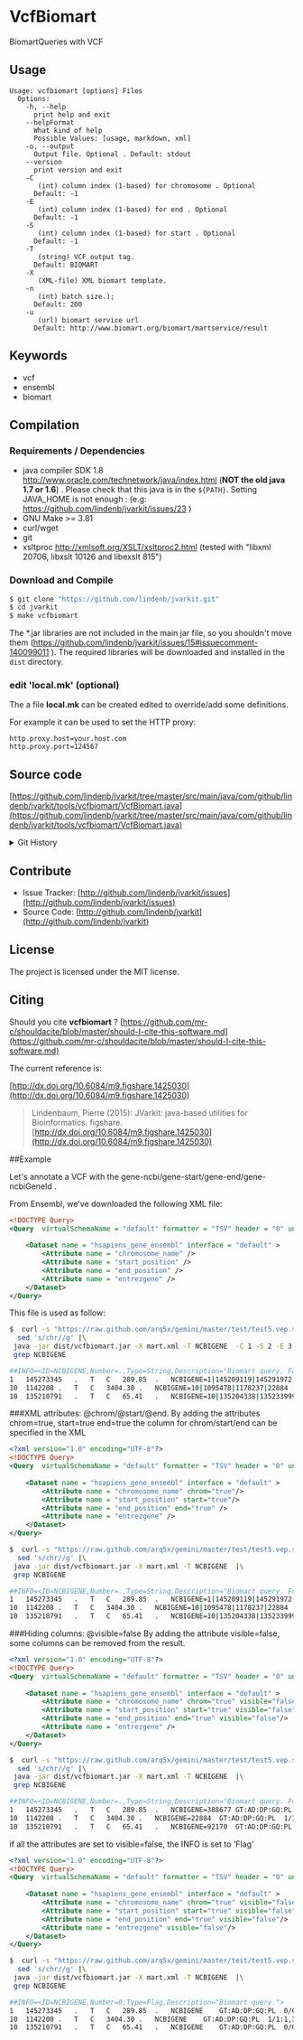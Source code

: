 # VcfBiomart

BiomartQueries with VCF


## Usage

```
Usage: vcfbiomart [options] Files
  Options:
    -h, --help
      print help and exit
    --helpFormat
      What kind of help
      Possible Values: [usage, markdown, xml]
    -o, --output
      Output file. Optional . Default: stdout
    --version
      print version and exit
    -C
       (int) column index (1-based) for chromosome . Optional
      Default: -1
    -E
       (int) column index (1-based) for end . Optional
      Default: -1
    -S
       (int) column index (1-based) for start . Optional
      Default: -1
    -T
       (string) VCF output tag.
      Default: BIOMART
    -X
       (XML-file) XML biomart template.
    -n
       (int) batch size.);
      Default: 200
    -u
       (url) biomart service url
      Default: http://www.biomart.org/biomart/martservice/result

```


## Keywords

 * vcf
 * ensembl
 * biomart


## Compilation

### Requirements / Dependencies

* java compiler SDK 1.8 http://www.oracle.com/technetwork/java/index.html (**NOT the old java 1.7 or 1.6**) . Please check that this java is in the `${PATH}`. Setting JAVA_HOME is not enough : (e.g: https://github.com/lindenb/jvarkit/issues/23 )
* GNU Make >= 3.81
* curl/wget
* git
* xsltproc http://xmlsoft.org/XSLT/xsltproc2.html (tested with "libxml 20706, libxslt 10126 and libexslt 815")


### Download and Compile

```bash
$ git clone "https://github.com/lindenb/jvarkit.git"
$ cd jvarkit
$ make vcfbiomart
```

The *.jar libraries are not included in the main jar file, so you shouldn't move them (https://github.com/lindenb/jvarkit/issues/15#issuecomment-140099011 ).
The required libraries will be downloaded and installed in the `dist` directory.

### edit 'local.mk' (optional)

The a file **local.mk** can be created edited to override/add some definitions.

For example it can be used to set the HTTP proxy:

```
http.proxy.host=your.host.com
http.proxy.port=124567
```
## Source code 

[https://github.com/lindenb/jvarkit/tree/master/src/main/java/com/github/lindenb/jvarkit/tools/vcfbiomart/VcfBiomart.java](https://github.com/lindenb/jvarkit/tree/master/src/main/java/com/github/lindenb/jvarkit/tools/vcfbiomart/VcfBiomart.java)


<details>
<summary>Git History</summary>

```
Fri May 19 17:10:13 2017 +0200 ; cont doc ; https://github.com/lindenb/jvarkit/commit/d2aea1eaa554d0498b197fb8fac01893b10ceb83
Tue May 16 12:40:09 2017 +0200 ; doc ; https://github.com/lindenb/jvarkit/commit/ce1caf182662dc4690ec9c90e8fdd567fafa7a1e
Wed May 3 17:57:20 2017 +0200 ; cont ; https://github.com/lindenb/jvarkit/commit/db456cbf0b6586ea60a4fe8ea05a5af7457d5d6e
Tue Jun 16 17:40:00 2015 +0200 ; cont ; https://github.com/lindenb/jvarkit/commit/f394e306c86bd45240d165c69748acf44f0b38ec
Mon Jun 1 15:27:11 2015 +0200 ; change getChrom() to getContig() ; https://github.com/lindenb/jvarkit/commit/5abd60afcdc2d5160164ae6e18087abf66d8fcfe
Mon May 12 10:28:28 2014 +0200 ; first sed on files ; https://github.com/lindenb/jvarkit/commit/79ae202e237f53b7edb94f4326fee79b2f71b8e8
Sun Feb 2 18:55:03 2014 +0100 ; cont ; https://github.com/lindenb/jvarkit/commit/abd24b56ec986dada1e5162be5bbd0dac0c2d57c
Thu Dec 26 21:35:12 2013 +0100 ; vcf biomart ; https://github.com/lindenb/jvarkit/commit/0350d93620b2c35ed68fc8f10c99f9d2e6205680
```

</details>

## Contribute

- Issue Tracker: [http://github.com/lindenb/jvarkit/issues](http://github.com/lindenb/jvarkit/issues)
- Source Code: [http://github.com/lindenb/jvarkit](http://github.com/lindenb/jvarkit)

## License

The project is licensed under the MIT license.

## Citing

Should you cite **vcfbiomart** ? [https://github.com/mr-c/shouldacite/blob/master/should-I-cite-this-software.md](https://github.com/mr-c/shouldacite/blob/master/should-I-cite-this-software.md)

The current reference is:

[http://dx.doi.org/10.6084/m9.figshare.1425030](http://dx.doi.org/10.6084/m9.figshare.1425030)

> Lindenbaum, Pierre (2015): JVarkit: java-based utilities for Bioinformatics. figshare.
> [http://dx.doi.org/10.6084/m9.figshare.1425030](http://dx.doi.org/10.6084/m9.figshare.1425030)


##Example

Let's annotate a VCF with the gene-ncbi/gene-start/gene-end/gene-ncbiGeneId .

From Ensembl, we've downloaded the following XML file:

```xml
<!DOCTYPE Query>
<Query  virtualSchemaName = "default" formatter = "TSV" header = "0" uniqueRows = "0" count = "" datasetConfigVersion = "0.6" >
			
	<Dataset name = "hsapiens_gene_ensembl" interface = "default" >
		<Attribute name = "chromosome_name" />
		<Attribute name = "start_position" />
		<Attribute name = "end_position" />
		<Attribute name = "entrezgene" />
	</Dataset>
</Query>
```
This file is used  as follow:

```bash
$  curl -s "https://raw.github.com/arq5x/gemini/master/test/test5.vep.snpeff.vcf" |\
  sed 's/chr//g' |\
 java -jar dist/vcfbiomart.jar -X mart.xml -T NCBIGENE  -C 1 -S 2 -E 3 |\
 grep NCBIGENE

##INFO=<ID=NCBIGENE,Number=.,Type=String,Description="Biomart query. Format:chromosome_name|start_position|end_position|entrezgene">
1	145273345	.	T	C	289.85	.	NCBIGENE=1|145209119|145291972|388677,1|145209145|145319796|	GT:AD:DP:GQ:PL	0/0:226,22:250:99:0,158,4259	0/1:224,24:250:5.77:6,0,5314	0/1:219,28:249:57.30:57,0,5027	0/1:215,34:250:99:269,0,3796
10	1142208	.	T	C	3404.30	.	NCBIGENE=10|1095478|1178237|22884	GT:AD:DP:GQ:PL	1/1:1,37:39:87.16:940,87,0	1/1:0,29:29:78.20:899,78,0	1/1:0,24:24:66.14:729,66,0	1/1:0,30:30:75.18:836,75,0
10	135210791	.	T	C	65.41	.	NCBIGENE=10|135204338|135233999|,10|135207598|135234811|92170	GT:AD:DP:GQ:PL	0/0:4,0:4:9:0,9,84	1/1:0,3:3:6.02:74,6,0	1/1:0,1:1:3.01:37,3,0	0/0:3,0:3:9.02:0,9,100
```
###XML attributes: @chrom/@start/@end.
By adding the attributes chrom=true, start=true end=true the column for chrom/start/end can be specified in the XML
```XML
<?xml version="1.0" encoding="UTF-8"?>
<!DOCTYPE Query>
<Query  virtualSchemaName = "default" formatter = "TSV" header = "0" uniqueRows = "0" count = "" datasetConfigVersion = "0.6" >
			
	<Dataset name = "hsapiens_gene_ensembl" interface = "default" >
		<Attribute name = "chromosome_name" chrom="true"/>
		<Attribute name = "start_position" start="true"/>
		<Attribute name = "end_position" end="true" />
		<Attribute name = "entrezgene" />
	</Dataset>
</Query>
```
```bash
$  curl -s "https://raw.github.com/arq5x/gemini/master/test/test5.vep.snpeff.vcf" |\
  sed 's/chr//g' |\
 java -jar dist/vcfbiomart.jar -X mart.xml -T NCBIGENE  |\
 grep NCBIGENE

##INFO=<ID=NCBIGENE,Number=.,Type=String,Description="Biomart query. Format:chromosome_name|start_position|end_position|entrezgene">
1	145273345	.	T	C	289.85	.	NCBIGENE=1|145209119|145291972|388677,1|145209145|145319796|	GT:AD:DP:GQ:PL	0/0:226,22:250:99:0,158,4259	0/1:224,24:250:5.77:6,0,5314	0/1:219,28:249:57.30:57,0,5027	0/1:215,34:250:99:269,0,3796
10	1142208	.	T	C	3404.30	.	NCBIGENE=10|1095478|1178237|22884	GT:AD:DP:GQ:PL	1/1:1,37:39:87.16:940,87,0	1/1:0,29:29:78.20:899,78,0	1/1:0,24:24:66.14:729,66,0	1/1:0,30:30:75.18:836,75,0
10	135210791	.	T	C	65.41	.	NCBIGENE=10|135204338|135233999|,10|135207598|135234811|92170	GT:AD:DP:GQ:PL	0/0:4,0:4:9:0,9,84	1/1:0,3:3:6.02:74,6,0	1/1:0,1:1:3.01:37,3,0	0/0:3,0:3:9.02:0,9,100
```
###Hiding columns: @visible=false
By adding the attribute visible=false, some columns can be removed from the result.
```xml
<?xml version="1.0" encoding="UTF-8"?>
<!DOCTYPE Query>
<Query  virtualSchemaName = "default" formatter = "TSV" header = "0" uniqueRows = "0" count = "" datasetConfigVersion = "0.6" >
			
	<Dataset name = "hsapiens_gene_ensembl" interface = "default" >
		<Attribute name = "chromosome_name" chrom="true" visible="false"/>
		<Attribute name = "start_position" start="true" visible="false"/>
		<Attribute name = "end_position" end="true" visible="false"/>
		<Attribute name = "entrezgene" />
	</Dataset>
</Query>
```

```bash
$  curl -s "https://raw.github.com/arq5x/gemini/master/test/test5.vep.snpeff.vcf" |\
  sed 's/chr//g' |\
 java -jar dist/vcfbiomart.jar -X mart.xml -T NCBIGENE  |\
 grep NCBIGENE

##INFO=<ID=NCBIGENE,Number=.,Type=String,Description="Biomart query. Format:entrezgene">
1	145273345	.	T	C	289.85	.	NCBIGENE=388677	GT:AD:DP:GQ:PL	0/0:226,22:250:99:0,158,4259	0/1:224,24:250:5.77:6,0,5314	0/1:219,28:249:57.30:57,0,5027	0/1:215,34:250:99:269,0,3796
10	1142208	.	T	C	3404.30	.	NCBIGENE=22884	GT:AD:DP:GQ:PL	1/1:1,37:39:87.16:940,87,0	1/1:0,29:29:78.20:899,78,0	1/1:0,24:24:66.14:729,66,0	1/1:0,30:30:75.18:836,75,0
10	135210791	.	T	C	65.41	.	NCBIGENE=92170	GT:AD:DP:GQ:PL	0/0:4,0:4:9:0,9,84	1/1:0,3:3:6.02:74,6,0	1/1:0,1:1:3.01:37,3,0	0/0:3,0:3:9.02:0,9,100
```
if all the attributes are set to visible=false, the INFO is set to 'Flag'
```xml
<?xml version="1.0" encoding="UTF-8"?>
<!DOCTYPE Query>
<Query  virtualSchemaName = "default" formatter = "TSV" header = "0" uniqueRows = "0" count = "" datasetConfigVersion = "0.6" >
			
	<Dataset name = "hsapiens_gene_ensembl" interface = "default" >
		<Attribute name = "chromosome_name" chrom="true" visible="false"/>
		<Attribute name = "start_position" start="true" visible="false"/>
		<Attribute name = "end_position" end="true" visible="false"/>
		<Attribute name = "entrezgene" visible="false"/>
	</Dataset>
</Query>
```

```bash
$  curl -s "https://raw.github.com/arq5x/gemini/master/test/test5.vep.snpeff.vcf" |\
  sed 's/chr//g' |\
 java -jar dist/vcfbiomart.jar -X mart.xml -T NCBIGENE  |\
 grep NCBIGENE

##INFO=<ID=NCBIGENE,Number=0,Type=Flag,Description="Biomart query.">
1	145273345	.	T	C	289.85	.	NCBIGENE	GT:AD:DP:GQ:PL	0/0:226,22:250:99:0,158,4259	0/1:224,24:250:5.77:6,0,5314	0/1:219,28:249:57.30:57,0,5027	0/1:215,34:250:99:269,0,3796
10	1142208	.	T	C	3404.30	.	NCBIGENE	GT:AD:DP:GQ:PL	1/1:1,37:39:87.16:940,87,0	1/1:0,29:29:78.20:899,78,0	1/1:0,24:24:66.14:729,66,0	1/1:0,30:30:75.18:836,75,0
10	135210791	.	T	C	65.41	.	NCBIGENE	GT:AD:DP:GQ:PL	0/0:4,0:4:9:0,9,84	1/1:0,3:3:6.02:74,6,0	1/1:0,1:1:3.01:37,3,0	0/0:3,0:3:9.02:0,9,100
```

